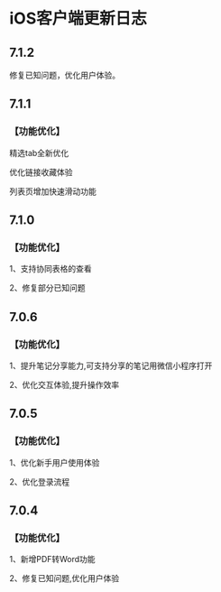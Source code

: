 # iOS客户端更新日志

## 7.1.2 

修复已知问题，优化用户体验。

## 7.1.1 

### 【功能优化】 

精选tab全新优化

优化链接收藏体验

列表页增加快速滑动功能

## 7.1.0 

### 【功能优化】

 1、支持协同表格的查看

 2、修复部分已知问题

## 7.0.6 

### 【功能优化】 

1、提升笔记分享能力,可支持分享的笔记用微信小程序打开 

2、优化交互体验,提升操作效率

## 7.0.5 

### 【功能优化】

 1、优化新手用户使用体验 

2、优化登录流程

## 7.0.4 

### 【功能优化】

 1、新增PDF转Word功能 

2、修复已知问题,优化用户体验

